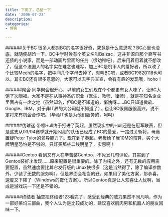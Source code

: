 ```yaml
---
title: 下雨了，总结一下
date: '2006-07-23'
description:
categories:
- 博客

---
```

######关于BC
很多人都对BC的名字很好奇，究竟是什么意思呢？BC心里也没底，就随便胡诌一下。BC中学时候有个英文名叫Balzac，这并非源自那个靠写书还债的小说家，而是一部动画片里面的任务（很幼稚吧）。后来用着用着就不想改了，但这个法国人的名字实在难念也难写，加上BC是机甲人的爱好者，所以改了个比较Mech的名字，把中间几个字母去掉了，就叫BC吧，或者BC19820118也可以。其实BC还有很多意思的，大家可以去字典查查，会有有趣的发现哦，hoho！
 
######聚会
同学聚会很开心，以前的女生们现在个个都更有女人味了，让BC大饱了次眼福。大家不是在从事神圣的职业（医生、教师、律师），就是在知名企业里面占有一席之地（虽然知名，但BC是不知道的，惭愧呀……BC只知道微软、Google、IBM，对于非IT界的大公司就不知道了），也让BC很佩服很高兴，说不定将来有机会合作吧。（毕竟IT也是为他们服务的，呵呵）
 
######伪球迷
带领Hull终于打进了英超，虽然现实中的Hull还是在冠军联赛，但是这支从03/04赛季就开始闪亮的队伍已经成了BC的最爱，一路过关斩将，毋庸置疑Peter Tylor的领导能力了。现在到了英超，老板给了我10M的预算，买个大牌明星恐怕是不够的，只好买那些二线明星了，实惠啊！
 
######Gentoo
看到又有人在辛苦装Gentoo，不免发几句评论。其实到了Gentoo装好才发现……原来配置是很重要的。除了内核之外，还有无数的应用需要配置，虽然速度要比其它发行版的Linux快很多（这是当然得了，除了编译参数外，少装了无数的服务啊），但是界面会相当的丑。如果用了美化方案，那恭喜，速度又下降了（Windows的霉化方案）。所以Gentoo真是让人欢喜让人忧啊，当成是游戏玩一下还是不错的。
 
######终结者
抽空把终结者123看完了，感受到经典的威力果然不同凡响，作为一部好莱坞三部曲，我个人认为是比较成功的，建议喜欢肌肉男和机器人的朋友回味一下。